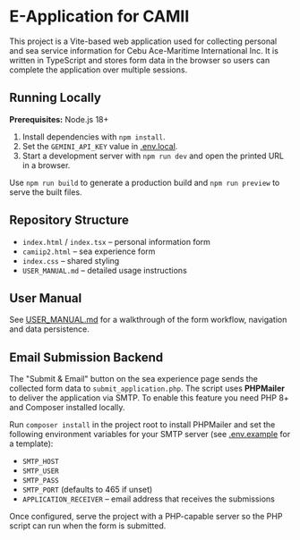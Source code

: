# E-Application for CAMII

This project is a Vite-based web application used for collecting personal and sea service information for Cebu Ace-Maritime International Inc. It is written in TypeScript and stores form data in the browser so users can complete the application over multiple sessions.

## Running Locally

**Prerequisites:** Node.js 18+

1. Install dependencies with `npm install`.
2. Set the `GEMINI_API_KEY` value in [.env.local](.env.local).
3. Start a development server with `npm run dev` and open the printed URL in a browser.

Use `npm run build` to generate a production build and `npm run preview` to serve the built files.

## Repository Structure

- `index.html` / `index.tsx` – personal information form
- `camiip2.html` – sea experience form
- `index.css` – shared styling
- `USER_MANUAL.md` – detailed usage instructions

## User Manual

See [USER_MANUAL.md](USER_MANUAL.md) for a walkthrough of the form workflow, navigation and data persistence.

## Email Submission Backend

The "Submit & Email" button on the sea experience page sends the collected form
data to `submit_application.php`. The script uses **PHPMailer** to deliver the
application via SMTP. To enable this feature you need PHP 8+ and Composer
installed locally.

Run `composer install` in the project root to install PHPMailer and set the
following environment variables for your SMTP server (see
[.env.example](.env.example) for a template):

- `SMTP_HOST`
- `SMTP_USER`
- `SMTP_PASS`
- `SMTP_PORT` (defaults to 465 if unset)
- `APPLICATION_RECEIVER` – email address that receives the submissions

Once configured, serve the project with a PHP-capable server so the PHP script
can run when the form is submitted.

